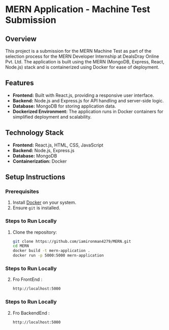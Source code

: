 # MERN Application - Machine Test Submission

## Overview
This project is a submission for the MERN Machine Test as part of the selection process for the MERN Developer Internship at DealsDray Online Pvt. Ltd. The application is built using the MERN (MongoDB, Express, React, Node.js) stack and is containerized using Docker for ease of deployment.

## Features
- **Frontend:** Built with React.js, providing a responsive user interface.
- **Backend:** Node.js and Express.js for API handling and server-side logic.
- **Database:** MongoDB for storing application data.
- **Dockerized Environment:** The application runs in Docker containers for simplified deployment and scalability.

## Technology Stack
- **Frontend:** React.js, HTML, CSS, JavaScript
- **Backend:** Node.js, Express.js
- **Database:** MongoDB
- **Containerization:** Docker

## Setup Instructions
### Prerequisites
1. Install [Docker](https://www.docker.com/) on your system.
2. Ensure `git` is installed.

### Steps to Run Locally
1. Clone the repository:
   ```bash
   git clone https://github.com/iamironman4279/MERN.git
   cd MERN
   docker build -t mern-application .
   docker run -p 5000:5000 mern-application
### Steps to Run Locally
2. Fro FrontEnd :
   ```bash
   http://localhost:5000
### Steps to Run Locally
2. Fro BackendEnd :
   ```bash
   http://localhost:5000
  
